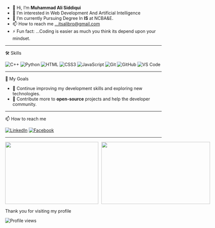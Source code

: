 - 👋 Hi, I’m **Muhammad Ali Siddiqui**
- 👀 I’m interested in Web Development And Artificial Intelligence
- 🌱 I’m currently Pursuing Degree In **IS**  at NCBA&E.
- 📫 How to reach me ...itsalibro@gmail.com
- ⚡ Fun fact: ...Coding is easier as much you think its depend upon your mindset.
_________________________________________________________________________________
🛠 Skills

![C++](https://img.shields.io/badge/c++-%2300599C.svg?style=for-the-badge&logo=c%2B%2B&logoColor=white) 
![Python](https://img.shields.io/badge/python-3670A0?style=for-the-badge&logo=python&logoColor=ffdd54)
![HTML](https://img.shields.io/badge/HTML-E34F26?style=for-the-badge&logo=html5&logoColor=white)
![CSS3](https://img.shields.io/badge/css3-%231572B6.svg?style=for-the-badge&logo=css3&logoColor=white) 
![JavaScript](https://img.shields.io/badge/javascript-%23323330.svg?style=for-the-badge&logo=javascript&logoColor=%23F7DF1E)
![Git](https://img.shields.io/badge/Git-F05032?style=for-the-badge&logo=git&logoColor=white)
![GitHub](https://img.shields.io/badge/GitHub-181717?style=for-the-badge&logo=github&logoColor=white)
![VS Code](https://img.shields.io/badge/VS%20Code-007ACC?style=for-the-badge&logo=visual-studio-code&logoColor=white)

_________________________________________________________________________________
 🚀 My Goals

- 🧠 Continue improving my development skills and exploring new technologies.
- 🔭 Contribute more to **open-source** projects and help the developer community.

_________________________________________________________________________________

 📫 How to reach me

[![LinkedIn](https://img.shields.io/badge/LinkedIn-0077B5?style=for-the-badge&logo=linkedin&logoColor=white)](https://www.linkedin.com/in/Alibro005)
[![Facebook](https://img.shields.io/badge/Facebook-1877F2?style=for-the-badge&logo=facebook&logoColor=white)](https://www.facebook.com/Alibro005)
_________________________________________________________________________________

<div style="display: flex; align-items: center; justify-content: space-between; gap: 10px;">

  <!-- Top Languages -->
  <img src="https://github-readme-stats.vercel.app/api/top-langs/?username=Alibro005&theme=dark&hide_border=false&include_all_commits=false&count_private=false&layout=compact" width="300" height="200"/>

  <!-- GitHub Streak -->
  <img src="https://nirzak-streak-stats.vercel.app/?user=Alibro005&theme=dark&hide_border=false" width="350" height="200"/>

</div>





Thank you for visiting my profile

![Profile views](https://komarev.com/ghpvc/?username=Alibro005&color=blue)


<!---
Alibro005/Alibro005 is a ✨ special ✨ repository because its `README.md` (this file) appears on your GitHub profile.
You can click the Preview link to take a look at your changes.
--->
